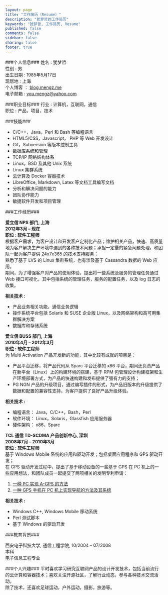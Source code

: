 ```yaml
---
layout: page
title: "工作简历（Resume）"
description: "犹梦哲的工作简历"
keywords: "犹梦哲, 工作简历, Resume"
published: false
comments: false
sidebar: false
sharing: false
footer: true
---
```


###个人信息###
姓名     :  犹梦哲  
性别     :  男  
出生日期 :  1985年5月17日  
现居地   :  上海  
个人博客 ： [blog.mengz.me](http://blog.mengz.me)  
电子邮箱 :  [you.mengz@yahoo.com](maitlto:you.mengz@yahoo.com "email address")  

###职业目标###
行业 : 计算机，互联网，通信  
职位 : 产品，项目，技术  

###技能###
- C/C++，Java，Perl 和 Bash 等编程语言  
- HTML5/CSS，Javascript， PHP 等 Web 开发设计  
- Git，Subversion 等版本控制工具  
- 数据库系统和管理  
- TCP/IP 网络结构体系  
- Linux，BSD 及其他 Unix 系统  
- Linux 集群系统  
- 云计算及 Docker 容器技术
- LibreOffice, Markdown, Latex 等文档工具编写文档  
- 分析和解决问题的能力  
- 团队协作能力  
- 敏捷软件开发和项目管理  

###工作经历###

__爱立信 NPS 部门, 上海__  
__2012年3月 – 现在__  
__职位 :     软件工程师__  
根据客户需求，为客户设计和开发客户定制化产品；维护相关产品，快速、高质量地为客户解决生产环境中遇到的各种技术问题；承担一定量的紧急问题处理，和团队一起为客户提供 24x7x365 的技术支持服务；  
熟悉了基于 LVS 的 Linux 集群系统，也有涉及基于 Cassandra 数据的 Web 应用。  
期间，为了增强客户对产品的使用体验，提出将一些系统及服务的管理任务通过 Web 接口可视化，其中包括系统的管理任务，服务的配置任务，以及 log 日志的收集。
  
__相关技术 :__  

- 产品业务相关功能，通信业务逻辑  
- 操作系统平台包括 Solaris 和 SUSE 企业版 Linux，以及网络架构和高可用集群解决方案  
- 数据库和存储系统  
  
  
__爱立信 BUSS 部门, 上海__  
__2010年4月 – 2012年3月__  
__职位 :     软件工程师__  
为 Multi Activation 产品开发新的功能，其中比较有成就的项目是：  

- 产品平台迁移，将产品代码从 Sparc 平台迁移的 x86 平台，期间还负责产品在新平台（Linux）上的构建环境的搭建，基于 RPM 包管理设计构建框架和生产环境部署方式，为产品的快速构建和发布提供了强有力的支持；  
- PG NGN 产品的升级项目，通过编写插件的形式，为产品旧版本的升级提供了数据和配置的兼容性支持，为客户提供了良好产品升级体验。

__相关技术 :__  

- 编程语言： Java，C/C++，Bash，Perl  
- 软件环境： Linux，Solaris，Glassfish 应用服务器  
- 硬件架构： x86，Sparc  
  
  
__TCL 通信 TD-SCDMA 产品创新中心, 深圳__  
__2008年7月 – 2010年3月__  
__职位 :     软件工程师__  
基于 Windows Mobile 系统的应用和驱动开发；包括桌面应用程序和 GPS 驱动开发；  
在 GPS 驱动开发过程中，提出了基于移动设备的一些基于 GPS 在 PC 机上的一些应用想法，和团队成员一起提交了两项相关的发明专利申请：  
1. [一种 PC 实现 A-GPS 的方法](https://www.google.de/patents/CN101718872B?cl=zh)  
2. [一种 GPS 手机在 PC 机上实现导航的方法及其系统](https://www.google.de/patents/WO2011072589A1?cl=zh)  

__相关技术 :__  

- Windows C++, Windows Mobile 移动系统  
- Perl 测试脚本  
- 基于 Windows 的驱动开发  
  
###教育背景###

西安电子科技大学, 通信工程学院, 10/2004 – 07/2008  
本科  
电子信息工程专业  

###个人兴趣###
平时喜欢学习研究互联网产品的设计开发技术，包括当前流行的云计算和容器技术；喜欢关注开源社区，了解行业动态，参与各种技术交流活动。  
除了技术，还喜欢足球运动，户外运动，摄影，旅游等。
